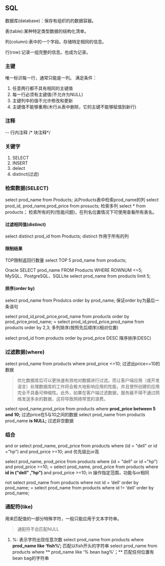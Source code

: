 
## SQL

数据库(database)：保存有组织的的数据容器。

表(table):某种特定类型数据的结构化清单。

列(column):表中的一个字段。存储特定相同的信息。

行(row):记录一组完整的信息。也成为记录。

### 主键
唯一标识每一行，通常只能是一列。
 满足条件：
 1. 任意两行都不具有相同的主键值
 2. 每一行必须有主键值(不允许为NULL)
 3. 主键列中的值不允许修改和更新
 4. 主键值不能够重用(木行从表中删除，它的主键不能够赋值到新行)

### 注释
-- 行内注释
 /*  块注释*/
 
### 关键字
1. SELECT
2. INSERT
3. delect
4. distinct(过滤)




### 检索数据(SELECT)

select prod_name from Products;
从Products表中检索prod_name的列
select prod_id, prod_name,prod_price from prosucts;
检索多列
select * from products；
检索所有的列(性能问题)，在列名位置情况下可使用查看所有表名。

#### 过滤相同值(distinct)



select distinct prod_id from Products;
distinct 作用于所有的列

#### 限制结果
TOP限制返回行数量
select TOP 5 prod_name from products;

Oracle
SELECT prod_name FROM Products WHERE ROWNUM <=5;
MySQL、PostgreSQL、SQLLite
select prod_name from products limit 5;

#### 排序(order by)
select prod_name from Produtcs order by prod_name;
保证order by为最后一条语句

select prod_id,prod_price,prod_name from products order by prod_price,prod_name;
= select prod_id,prod_price,prod_name from products order by 2,3;
多列排序(按照先后顺序)(相对位置)

select prod_id from products order by prod_price DESC
降序排序(DESC)

### 过滤数据(where)
select prod_name from products where prod_price <=10;
过滤出price<=10的数据

> 优化数据库后可以更快速有效地对数据进行过滤。而让客户端应用（或开发语言）处理数据库的工作将会极大地影响应用的性能，并且使所创建的应用完全不具备可伸缩性。此外，如果在客户端过滤数据，服务器不得不通过网络发送多余的数据，这将导致网络带宽的浪费。

select rpod_name,prod_price from products where **prod_price between 5 and 10;**
过滤price在5与10之间的数据
select prod_name from products prod_name **is NULL;**
过滤非空数据

### 组合
and or
select prod_name, prod_price from products 
where (id = "dell" or id ="hp") and prod_price >=10;
and 优先级比or高

select prod_name, prod_price from products 
where (id = "dell" or id ="hp") and prod_price >=10;
= select prod_name, prod_price from products 
where **id in ("dell" ,"hp")** and prod_price >=10;
in 操作指定范围，功能与or相同

not
select prod_name from products 
where not id = ‘dell’ order by prod_name;
= select prod_name from products 
where id != ‘dell’ order by prod_name;

### 通配符(like)
用来匹配值的一部分特殊字符，一般只能应用于文本字符串。
> 通配符不会匹配NULL
> 
1. %: 表示字符出现任意次数
select prod_name from products where **prod_name like ‘fish%’;**
匹配以fish开头的字符串
select prod_name from products where ** prod_name like ‘% bean bag%’；**
匹配任何位置有bean bag的字符串
